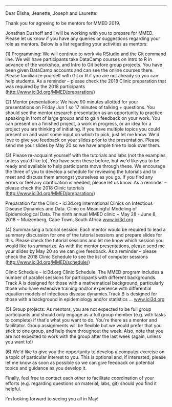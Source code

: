 

----------------------------------------------------------------------

Dear Elisha, Jeanette, Joseph and Laurette:

Thank you for agreeing to be mentors for MMED 2019.

Jonathan Dushoff and I will be working with you to prepare for MMED. Please let us know if you have any queries or suggestions regarding your role as mentors. Below is a list regarding your activities as mentors:

(1) Programming: We will continue to work via RStudio and the Git command line. We will have participants take DataCamp courses on Intro to R in advance of the workshop, and Intro to Git before group projects. You have been given DataCamp accounts and can see the online courses there. Please familiarize yourself with Git or R if you are not already so you can help students. As a reminder – please check the 2018 Clinic preparation that was required by the 2018 participants (http://www.ici3d.org/MMED/preparation/)

(2) Mentor presentations: We have 90 minutes allotted for your presentations on Friday Jun 1 so 17 minutes of talking + questions. You should see the mentor research presentation as an opportunity to practice speaking in front of large groups and to gain feedback on your work. You can present on a finished project, a work in progress, or an idea for a project you are thinking of initiating. If you have multiple topics you could present on and want some input on which to pick, just let me know. We'd love to give you feedback on your slides prior to the presentation. Please send me your slides by May 20 so we have ample time to look over them.

 

(3) Please re-acquaint yourself with the tutorials and labs (not the examples unless you'd like to). You have seen these before, but we'd like you to be ready and available to help participants move through these. We encourage the three of you to develop a schedule for reviewing the tutorials and to meet and discuss them amongst yourselves as you go. If you find any errors or feel any clarification is needed, please let us know. As a reminder – please check the 2018 Clinic tutorials (http://www.ici3d.org/MMED/preparation/)

Preparation for the Clinic - ici3d.org
International Clinics on Infectious Disease Dynamics and Data. Clinic on Meaningful Modeling of Epidemiological Data. The ninth annual MMED clinic ~ May 28 - June 8, 2018 ~ Muizenberg, Cape Town, South Africa
www.ici3d.org

 

(4) Summarising a tutorial session: Each mentor would be required to lead a summary discussion for one of the tutorial sessions and prepare slides for this. Please check the tutorial sessions and let me know which session you would like to summarize. As with the mentor presentations, please send me your slides by May 20 so we can give feedback. As a reminder – please check the 2018 Clinic Schedule to see the list of computer sessions (http://www.ici3d.org/MMED/schedule/)

Clinic Schedule - ici3d.org
Clinic Schedule. The MMED program includes a number of parallel sessions for participants with different backgrounds. Track A is designed for those with a mathematical background, particularly those who have extensive training and/or experience with differential equation models of infectious disease dynamics.Track B is designed for those with a background in epidemiology and/or statistics ...
www.ici3d.org

 

(5) Group projects: As mentors, you are not expected to be full group participants and should only engage as a full group member (e.g. with tasks to complete) if that's what you want to do. You're there as a mentor and facilitator. Group assignments will be flexible but we would prefer that you stick to one group, and help them throughout the week. Also, note that you are not expected to work with the group after the last week (again, unless you want to!)

 

(6) We'd like to give you the opportunity to develop a computer exercise on a topic of particular interest to you. This is optional and, if interested, please let me know as soon as possible so we can give feedback on potential topics and guidance as you develop it.

 

Finally, feel free to contact each other to facilitate coordination of your efforts (e.g. regarding questions on material, labs, git) should you find it helpful.

I'm looking forward to seeing you all in May!

 
